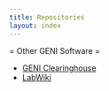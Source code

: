 ```yaml
---
title: Repositories
layout: index
---
```

= Other GENI Software =
* [GENI Clearinghouse](https://github.com/GENI-NSF/geni-ch)
* [LabWiki](https://github.com/mytestbed)
